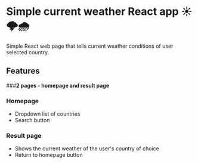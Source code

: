# Simple current weather React app ☀️🌩️🌧️
Simple React web page that tells current weather conditions of user selected country.

## Features
###__2 pages - homepage and result page__
  ### Homepage
  - Dropdown list of countries
  - Search button
  ### Result page
  - Shows the current weather of the user's country of choice
  - Return to homepage button
